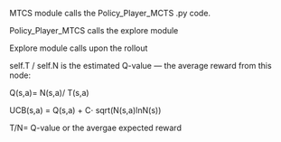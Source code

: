 MTCS module calls the Policy_Player_MCTS .py code.

Policy_Player_MTCS calls the explore module

Explore module calls upon the rollout

self.T / self.N is the estimated Q-value — the average reward from this node:

Q(s,a)= N(s,a)/ T(s,a)
 
UCB(s,a) = Q(s,a) + C⋅ sqrt(N(s,a)lnN(s))

T/N= Q-value or the avergae expected reward

